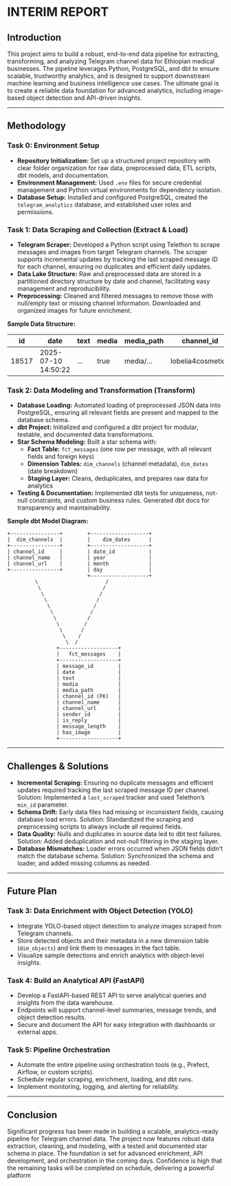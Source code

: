 # INTERIM REPORT

## Introduction

This project aims to build a robust, end-to-end data pipeline for extracting, transforming, and analyzing Telegram channel data for Ethiopian medical businesses. The pipeline leverages Python, PostgreSQL, and dbt to ensure scalable, trustworthy analytics, and is designed to support downstream machine learning and business intelligence use cases. The ultimate goal is to create a reliable data foundation for advanced analytics, including image-based object detection and API-driven insights.

---

## Methodology

### Task 0: Environment Setup

- **Repository Initialization:** Set up a structured project repository with clear folder organization for raw data, preprocessed data, ETL scripts, dbt models, and documentation.
- **Environment Management:** Used `.env` files for secure credential management and Python virtual environments for dependency isolation.
- **Database Setup:** Installed and configured PostgreSQL, created the `telegram_analytics` database, and established user roles and permissions.

### Task 1: Data Scraping and Collection (Extract & Load)

- **Telegram Scraper:** Developed a Python script using Telethon to scrape messages and images from target Telegram channels. The scraper supports incremental updates by tracking the last scraped message ID for each channel, ensuring no duplicates and efficient daily updates.
- **Data Lake Structure:** Raw and preprocessed data are stored in a partitioned directory structure by date and channel, facilitating easy management and reproducibility.
- **Preprocessing:** Cleaned and filtered messages to remove those with null/empty text or missing channel information. Downloaded and organized images for future enrichment.

**Sample Data Structure:**

| id    | date                | text        | media | media_path       | channel_id         | channel_name         | channel_url                    | sender_id   | is_reply |
|-------|---------------------|-------------|-------|------------------|--------------------|----------------------|-------------------------------|-------------|----------|
| 18517 | 2025-07-10 14:50:22 | ...         | true  | media/...        | lobelia4cosmetics  | lobelia4cosmetics    | https://t.me/lobelia4cosmetics | 123456789   | false    |

### Task 2: Data Modeling and Transformation (Transform)

- **Database Loading:** Automated loading of preprocessed JSON data into PostgreSQL, ensuring all relevant fields are present and mapped to the database schema.
- **dbt Project:** Initialized and configured a dbt project for modular, testable, and documented data transformations.
- **Star Schema Modeling:** Built a star schema with:
  - **Fact Table:** `fct_messages` (one row per message, with all relevant fields and foreign keys)
  - **Dimension Tables:** `dim_channels` (channel metadata), `dim_dates` (date breakdown)
  - **Staging Layer:** Cleans, deduplicates, and prepares raw data for analytics
- **Testing & Documentation:** Implemented dbt tests for uniqueness, not-null constraints, and custom business rules. Generated dbt docs for transparency and maintainability.

**Sample dbt Model Diagram:**

```
+----------------+        +-------------------+
|  dim_channels  |        |    dim_dates      |
+----------------+        +-------------------+
| channel_id     |        | date_id           |
| channel_name   |        | year              |
| channel_url    |        | month             |
+----------------+        | day               |
                          +-------------------+
         \                      /
          \                    /
           \                  /
            \                /
             \              /
              \            /
               \          /
                \        /
                 \      /
                  \    /
                   \  /
                +-------------------+
                |   fct_messages    |
                +-------------------+
                | message_id        |
                | date              |
                | text              |
                | media             |
                | media_path        |
                | channel_id (FK)   |
                | channel_name      |
                | channel_url       |
                | sender_id         |
                | is_reply          |
                | message_length    |
                | has_image         |
                +-------------------+
```

---

## Challenges & Solutions

- **Incremental Scraping:** Ensuring no duplicate messages and efficient updates required tracking the last scraped message ID per channel. Solution: Implemented a `last_scraped` tracker and used Telethon’s `min_id` parameter.
- **Schema Drift:** Early data files had missing or inconsistent fields, causing database load errors. Solution: Standardized the scraping and preprocessing scripts to always include all required fields.
- **Data Quality:** Nulls and duplicates in source data led to dbt test failures. Solution: Added deduplication and not-null filtering in the staging layer.
- **Database Mismatches:** Loader errors occurred when JSON fields didn’t match the database schema. Solution: Synchronized the schema and loader, and added missing columns as needed.

---

## Future Plan

### Task 3: Data Enrichment with Object Detection (YOLO)

- Integrate YOLO-based object detection to analyze images scraped from Telegram channels.
- Store detected objects and their metadata in a new dimension table (`dim_objects`) and link them to messages in the fact table.
- Visualize sample detections and enrich analytics with object-level insights.

### Task 4: Build an Analytical API (FastAPI)

- Develop a FastAPI-based REST API to serve analytical queries and insights from the data warehouse.
- Endpoints will support channel-level summaries, message trends, and object detection results.
- Secure and document the API for easy integration with dashboards or external apps.

### Task 5: Pipeline Orchestration

- Automate the entire pipeline using orchestration tools (e.g., Prefect, Airflow, or custom scripts).
- Schedule regular scraping, enrichment, loading, and dbt runs.
- Implement monitoring, logging, and alerting for reliability.

---

## Conclusion

Significant progress has been made in building a scalable, analytics-ready pipeline for Telegram channel data. The project now features robust data extraction, cleaning, and modeling, with a tested and documented star schema in place. The foundation is set for advanced enrichment, API development, and orchestration in the coming days. Confidence is high that the remaining tasks will be completed on schedule, delivering a powerful platform